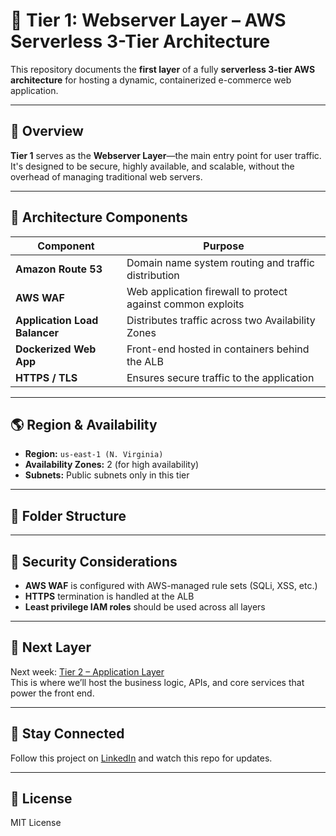 # 🧱 Tier 1: Webserver Layer – AWS Serverless 3-Tier Architecture

This repository documents the **first layer** of a fully **serverless 3-tier AWS architecture** for hosting a dynamic, containerized e-commerce web application.

---

## 📌 Overview

**Tier 1** serves as the **Webserver Layer**—the main entry point for user traffic. It's designed to be secure, highly available, and scalable, without the overhead of managing traditional web servers.

---

## 🧭 Architecture Components

| Component                      | Purpose                                                    |
|-------------------------------|------------------------------------------------------------|
| **Amazon Route 53**           | Domain name system routing and traffic distribution        |
| **AWS WAF**                   | Web application firewall to protect against common exploits |
| **Application Load Balancer** | Distributes traffic across two Availability Zones          |
| **Dockerized Web App**        | Front-end hosted in containers behind the ALB              |
| **HTTPS / TLS**               | Ensures secure traffic to the application                  |

---

## 🌎 Region & Availability

- **Region:** `us-east-1 (N. Virginia)`
- **Availability Zones:** 2 (for high availability)
- **Subnets:** Public subnets only in this tier

---

## 📂 Folder Structure


---

## 🔐 Security Considerations

- **AWS WAF** is configured with AWS-managed rule sets (SQLi, XSS, etc.)
- **HTTPS** termination is handled at the ALB
- **Least privilege IAM roles** should be used across all layers

---

## 🚧 Next Layer

Next week: [Tier 2 – Application Layer](../Tier2-Application-Layer/README.md)  
This is where we’ll host the business logic, APIs, and core services that power the front end.

---

## 📣 Stay Connected

Follow this project on [LinkedIn](https://www.linkedin.com/in/YOUR_PROFILE) and watch this repo for updates.  

---

## 📜 License

MIT License

